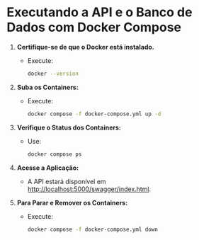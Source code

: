 ﻿# Executando a API e o Banco de Dados com Docker Compose

1. **Certifique-se de que o Docker está instalado.**
    - Execute:
      ```bash
      docker --version
      ```
2. **Suba os Containers:**
    - Execute:
      ```bash
      docker compose -f docker-compose.yml up -d
      ```
3. **Verifique o Status dos Containers:**
    - Use:
      ```bash
      docker compose ps
      ```
4. **Acesse a Aplicação:**
    - A API estará disponível em [http://localhost:5000/swagger/index.html](http://localhost:5000/swagger/index.html).

5. **Para Parar e Remover os Containers:**
    - Execute:
      ```bash
      docker compose -f docker-compose.yml down
      ```
